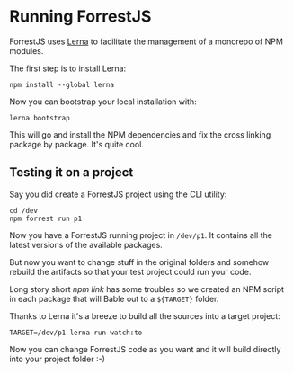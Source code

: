# Running ForrestJS

ForrestJS uses [Lerna](https://lerna.js.org/) to facilitate the management of
a monorepo of NPM modules.

The first step is to install Lerna:

    npm install --global lerna

Now you can bootstrap your local installation with:

    lerna bootstrap

This will go and install the NPM dependencies and fix the cross linking package
by package. It's quite cool.

## Testing it on a project

Say you did create a ForrestJS project using the CLI utility:

    cd /dev
    npm forrest run p1

Now you have a ForrestJS running project in `/dev/p1`. It contains all the latest
versions of the available packages.

But now you want to change stuff in the original folders and somehow rebuild the
artifacts so that your test project could run your code.

Long story short _npm link_ has some troubles so we created an NPM script in each
package that will Bable out to a `${TARGET}` folder.

Thanks to Lerna it's a breeze to build all the sources into a target project:

    TARGET=/dev/p1 lerna run watch:to

Now you can change ForrestJS code as you want and it will build directly into your
project folder :-)

